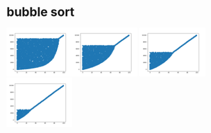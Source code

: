 # bubble sort

<img src="bubble-1000.png" width=30% height=30%><img src="bubble-3000.png" width=30% height=30%>
<img src="bubble-5000.png" width=30% height=30%><img src="bubble-7000.png" width=30% height=30%>



